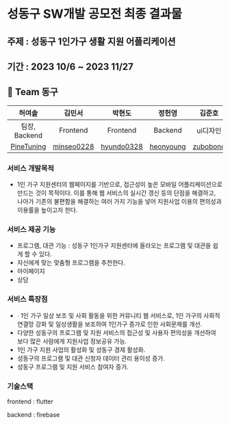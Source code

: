 # 성동구 SW개발 공모전 최종 결과물

## 주제 : 성동구 1인가구 생활 지원 어플리케이션
## 기간 : 2023 10/6 ~ 2023 11/27
## 🦹‍ Team 동구
|허여솔|김민서|박현도|정헌영|김준호|
|:---:|:---:|:---:|:---:|:---:|
|팀장, Backend|Frontend|Frontend|Backend|ui디자인|
|[PineTuning](https://github.com/Pinethanku)|[minseo0228](https://github.com/minseo0228)|[hyundo0328](https://github.com/hyundo0328)|[heonyoung](https://github.com/heonyoung)|[zubobono](https://github.com/zubono)|

### 서비스 개발목적
- 1인 가구 지원센터의 웹페이지를 기반으로, 접근성이 높은 모바일 어플리케이션으로 만드는 것이 목적이다. 이를 통해 웹 서비스의 실시간 갱신 등의 단점을 해결하고, 나아가 기존의 불편함을 해결하는 여러 가지 기능을 넣어 지원사업 이용의 편의성과 이용률을 높이고자 한다.
  
### 서비스 제공 기능
- 프로그램, 대관 기능 : 성동구 1인가구 지원센터에 올라오는 프로그램 및 대관을 쉽게 할 수 있다.
- 자신에게 맞는 맞춤형 프로그램을 추천한다.
- 마이페이지
- 상담
  
### 서비스 특장점
- ∙ 1인 가구 일상 보조 및 사회 활동을 위한 커뮤니티 웹 서비스로, 1인 가구의 사회적 연결망 강화 및 일상생활을 보조하여 1인가구 증가로 인한 사회문제를 개선.
- 다양한 성동구의 프로그램 및 지원 서비스의 접근성 및 사용자 편의성을 개선하여 보다 많은 사람에게 지원사업 정보공유 가능.
- 1인 가구 지원 사업의 활성화 및 성동구 경제 활성화.
- 성동구의 프로그램 및 대관 신청자 데이터 관리 용이성 증가.
- 성동구 프로그램 및 지원 서비스 참여자 증가.
  
### 기술스택
 frontend : flutter
  
  backend : firebase

  
